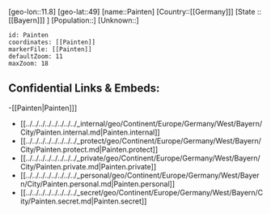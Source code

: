 ﻿---
location: [49,11.8]
mapzoom: [7,12] 
mapmarker: city 
type: City
tags:
- geo/City


SpocWebEntityId: 33215
isDeleted: false
confidential: public

---
[geo-lon::11.8]
[geo-lat::49]
[name::Painten]
[Country::[[Germany]]]
[State ::[[Bayern]]] ]
[Population::]
[Unknown::]


```leaflet
id: Painten
coordinates: [[Painten]]
markerFile: [[Painten]]
defaultZoom: 11 
maxZoom: 18
```


## Confidential Links & Embeds: 
-[[Painten|Painten]]] 
- [[../../../../../../../../_internal/geo/Continent/Europe/Germany/West/Bayern/City/Painten.internal.md|Painten.internal]] 
- [[../../../../../../../../_protect/geo/Continent/Europe/Germany/West/Bayern/City/Painten.protect.md|Painten.protect]] 
- [[../../../../../../../../_private/geo/Continent/Europe/Germany/West/Bayern/City/Painten.private.md|Painten.private]] 
- [[../../../../../../../../_personal/geo/Continent/Europe/Germany/West/Bayern/City/Painten.personal.md|Painten.personal]] 
- [[../../../../../../../../_secret/geo/Continent/Europe/Germany/West/Bayern/City/Painten.secret.md|Painten.secret]] 
